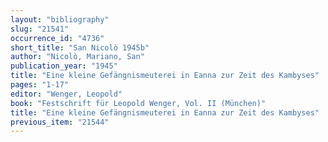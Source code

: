 ```yaml
---
layout: "bibliography"
slug: "21541"
occurrence_id: "4736"
short_title: "San Nicolò 1945b"
author: "Nicolò, Mariano, San"
publication_year: "1945"
title: "Eine kleine Gefängnismeuterei in Eanna zur Zeit des Kambyses"
pages: "1-17"
editor: "Wenger, Leopold"
book: "Festschrift für Leopold Wenger, Vol. II (München)"
title: "Eine kleine Gefängnismeuterei in Eanna zur Zeit des Kambyses"
previous_item: "21544"
---
```

